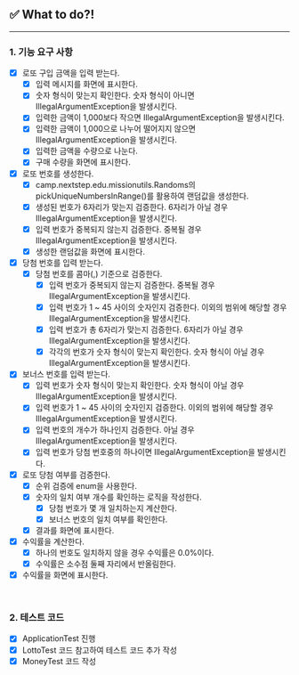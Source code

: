 ## ✅ What to do?!

***

### 1. 기능 요구 사항

+ [x] 로또 구입 금액을 입력 받는다.
    + [x] 입력 메시지를 화면에 표시한다.
    + [x] 숫자 형식이 맞는지 확인한다. 숫자 형식이 아니면 IllegalArgumentException을 발생시킨다.
    + [x] 입력한 금액이 1,000보다 작으면 IllegalArgumentException을 발생시킨다.
    + [x] 입력한 금액이 1,000으로 나누어 떨어지지 않으면 IllegalArgumentException을 발생시킨다.
    + [x] 입력한 금액을 수량으로 나눈다.
    + [x] 구매 수량을 화면에 표시한다.
+ [x] 로또 번호를 생성한다.
    + [x] camp.nextstep.edu.missionutils.Randoms의 pickUniqueNumbersInRange()를 활용하여 랜덤값을 생성한다.
    + [x] 생성된 번호가 6자리가 맞는지 검증한다. 6자리가 아닐 경우 IllegalArgumentException을 발생시킨다.
    + [x] 입력 번호가 중복되지 않는지 검증한다. 중복될 경우 IllegalArgumentException을 발생시킨다.
    + [x] 생성한 랜덤값을 화면에 표시한다.
+ [x] 당첨 번호를 입력 받는다.
    + [x] 당첨 번호를 콤마(,) 기준으로 검증한다.
        + [x] 입력 번호가 중복되지 않는지 검증한다. 중복될 경우 IllegalArgumentException을 발생시킨다.
        + [x] 입력 번호가 1 ~ 45 사이의 숫자인지 검증한다. 이외의 범위에 해당할 경우 IllegalArgumentException을 발생시킨다.
        + [x] 입력 번호가 총 6자리가 맞는지 검증한다. 6자리가 아닐 경우 IllegalArgumentException을 발생시킨다.
        + [x] 각각의 번호가 숫자 형식이 맞는지 확인한다. 숫자 형식이 아닐 경우 IllegalArgumentException을 발생시킨다.
+ [x] 보너스 번호를 입력 받는다.
    + [x] 입력 번호가 숫자 형식이 맞는지 확인한다. 숫자 형식이 아닐 경우 IllegalArgumentException을 발생시킨다.
    + [x] 입력 번호가 1 ~ 45 사이의 숫자인지 검증한다. 이외의 범위에 해당할 경우 IllegalArgumentException을 발생시킨다.
    + [x] 입력 번호의 개수가 하나인지 검증한다. 아닐 경우 IllegalArgumentException을 발생시킨다.
    + [x] 입력 번호가 당첨 번호중의 하나이면 IllegalArgumentException을 발생시킨다.
+ [x] 로또 당첨 여부를 검증한다.
    + [x] 순위 검증에 enum을 사용한다.
    + [x] 숫자의 일치 여부 개수를 확인하는 로직을 작성한다.
        + [x] 당첨 번호가 몇 개 일치하는지 계산한다.
        + [x] 보너스 번호의 일치 여부를 확인한다.
    + [x] 결과를 화면에 표시한다.
+ [x] 수익률을 계산한다.
    + [x] 하나의 번호도 일치하지 않을 경우 수익률은 0.0%이다.
    + [x] 수익률은 소수점 둘째 자리에서 반올림한다.
+ [x] 수익률을 화면에 표시한다.

<br>

### 2. 테스트 코드

+ [x] ApplicationTest 진행
+ [x] LottoTest 코드 참고하여 테스트 코드 추가 작성
+ [x] MoneyTest 코드 작성